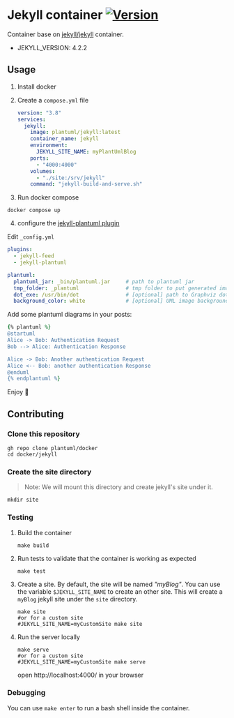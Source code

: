 # Jekyll container [![Version](https://img.shields.io/badge/version-1.1.0-blue)](https://github.com/plantuml/docker/pkgs/container/docker%2Fjekyll)

Container base on [jekyll/jekyll](https://hub.docker.com/r/jekyll/jekyll/) container.

- JEKYLL_VERSION: 4.2.2

## Usage

1. Install docker

2. Create a `compose.yml` file
    ```yml
    version: "3.8"
    services:
      jekyll:
        image: plantuml/jekyll:latest
        container_name: jekyll
        environment:
          JEKYLL_SITE_NAME: myPlantUmlBlog
        ports:
          - "4000:4000"
        volumes:
          - "./site:/srv/jekyll"
        command: "jekyll-build-and-serve.sh"
    ```

3. Run docker compose
  ```shell
  docker compose up
  ```

4. configure the [jekyll-plantuml plugin](https://github.com/yjpark/jekyll-plantuml)
  
  Edit `_config.yml`
  ```yaml
  plugins:
    - jekyll-feed
    - jekyll-plantuml

  plantuml:
    plantuml_jar: _bin/plantuml.jar     # path to plantuml jar
    tmp_folder: _plantuml               # tmp folder to put generated image files
    dot_exe: /usr/bin/dot               # [optional] path to Graphviz dot execution
    background_color: white             # [optional] UML image background color

  ```

  Add some plantuml diagrams in your posts:
  ```ruby
  {% plantuml %}
  @startuml
  Alice -> Bob: Authentication Request
  Bob --> Alice: Authentication Response

  Alice -> Bob: Another authentication Request
  Alice <-- Bob: another authentication Response
  @enduml
  {% endplantuml %}
  ```

Enjoy :partying_face:

## Contributing

### Clone this repository
```shell 
gh repo clone plantuml/docker
cd docker/jekyll
```

### Create the site directory

> Note: We will mount this directory and create jekyll's site under it.

```shell 
mkdir site
```

### Testing

1. Build the container
    ```shell
    make build
    ```

2. Run tests to validate that the container is working as expected
    ```shell
    make test
    ```

3. Create a site.
    By default, the site will be named _"myBlog"_.
    You can use the variable `$JEKYLL_SITE_NAME` to create an other site.
    This will create a `myBlog` jekyll site under the `site` directory.

    ```shell
    make site
    #or for a custom site
    #JEKYLL_SITE_NAME=myCustomSite make site
    ```

4. Run the server locally
    ```shell
    make serve
    #or for a custom site
    #JEKYLL_SITE_NAME=myCustomSite make serve
    ```

    open http://localhost:4000/ in your browser

### Debugging

You can use `make enter` to run a bash shell inside the container.

